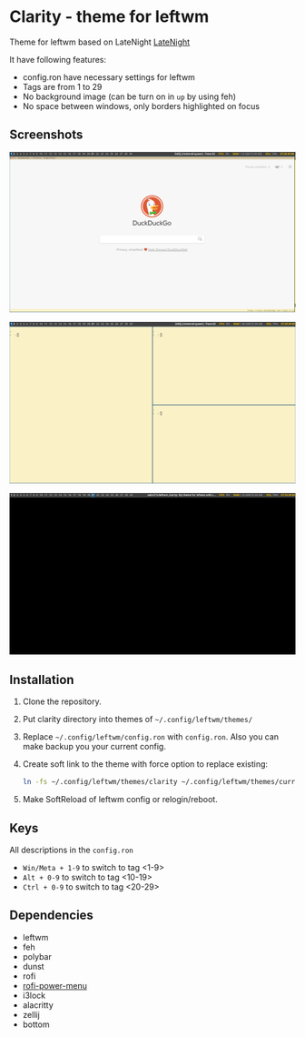 # Clarity - theme for leftwm
Theme for leftwm based on LateNight [LateNight](https://github.com/JacoMalan1/LateNight)

It have following features:
- config.ron have necessary settings for leftwm
- Tags are from 1 to 29
- No background image (can be turn on in `up` by using feh)
- No space between windows, only borders highlighted on focus

## Screenshots
![Screenshot](./clarity/screenshots/screenshot1.png)

![Screenshot](./clarity/screenshots/screenshot2.png)

![Screenshot](./clarity/screenshots/screenshot3.png)

## Installation
 1. Clone the repository.
 2. Put clarity directory into themes of `~/.config/leftwm/themes/`
 3. Replace `~/.config/leftwm/config.ron` with `config.ron`. 
    Also you can make backup you your current config. 
 2. Create soft link to the theme with force option to replace existing:

    ```bash
    ln -fs ~/.config/leftwm/themes/clarity ~/.config/leftwm/themes/current
    ```

 3. Make SoftReload of leftwm config or relogin/reboot.

## Keys
All descriptions in the `config.ron`

 - `Win/Meta + 1-9` to switch to tag <1-9>
 - `Alt + 0-9` to switch to tag <10-19>
 - `Ctrl + 0-9` to switch to tag <20-29>

## Dependencies
 - leftwm
 - feh
 - polybar
 - dunst
 - rofi
 - [rofi-power-menu](https://github.com/jluttine/rofi-power-menu)
 - i3lock
 - alacritty
 - zellij
 - bottom
